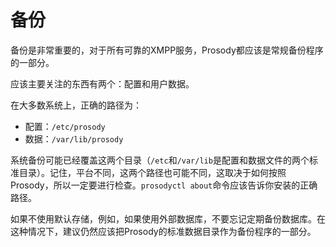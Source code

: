 # 备份

备份是非常重要的，对于所有可靠的XMPP服务，Prosody都应该是常规备份程序的一部分。

应该主要关注的东西有两个：配置和用户数据。

在大多数系统上，正确的路径为：
+ 配置：`/etc/prosody`
+ 数据：`/var/lib/prosody`

系统备份可能已经覆盖这两个目录（`/etc`和`/var/lib`是配置和数据文件的两个标准目录）。记住，平台不同，这两个路径也可能不同，这取决于如何按照Prosody，所以一定要进行检查。`prosodyctl about`命令应该告诉你安装的正确路径。

如果不使用默认存储，例如，如果使用外部数据库，不要忘记定期备份数据库。在这种情况下，建议仍然应该把Prosody的标准数据目录作为备份程序的一部分。
